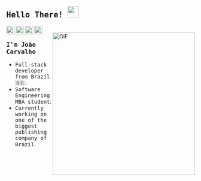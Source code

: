 
## <samp>Hello There! </samp><img src="https://raw.githubusercontent.com/iampavangandhi/iampavangandhi/master/gifs/Hi.gif" width="30px"></h2>

<a href="https://www.linkedin.com/in/jovtrc/">
  <img align="left" alt="Ajay's Linkdein" width="22px" src="https://cdn.jsdelivr.net/npm/simple-icons@v3/icons/linkedin.svg" />
</a>
<a href="https://github.com/jovtrc">
  <img align="left" alt="Ajay's Github" width="22px" src="https://cdn.jsdelivr.net/npm/simple-icons@v3/icons/github.svg" />
</a>
<a href="https://instagram.com/jovtrc">
  <img align="left" alt="Ajay's Github" width="22px" src="https://cdn.jsdelivr.net/npm/simple-icons@v3/icons/instagram.svg" />
<a href="https://profile.codersrank.io/user/jovtrc">
  <img align="left" alt="Ajay's Github" width="22px" src="https://cdn.jsdelivr.net/npm/simple-icons@v3/icons/codersrank.svg" />
</a>
<br />
<img align="right" alt="GIF" width=380 src="https://media1.tenor.com/images/bdced947fe99829d64d50f585d2514c2/tenor.gif" />

### <samp>I'm João Carvalho</samp>
- <samp>Full-stack developer from Brazil 🇧🇷.</samp>
- <samp>Software Engineering MBA student</samp>. 
- <samp>Currently working on one of the biggest publishing company of Brazil</samp>.
